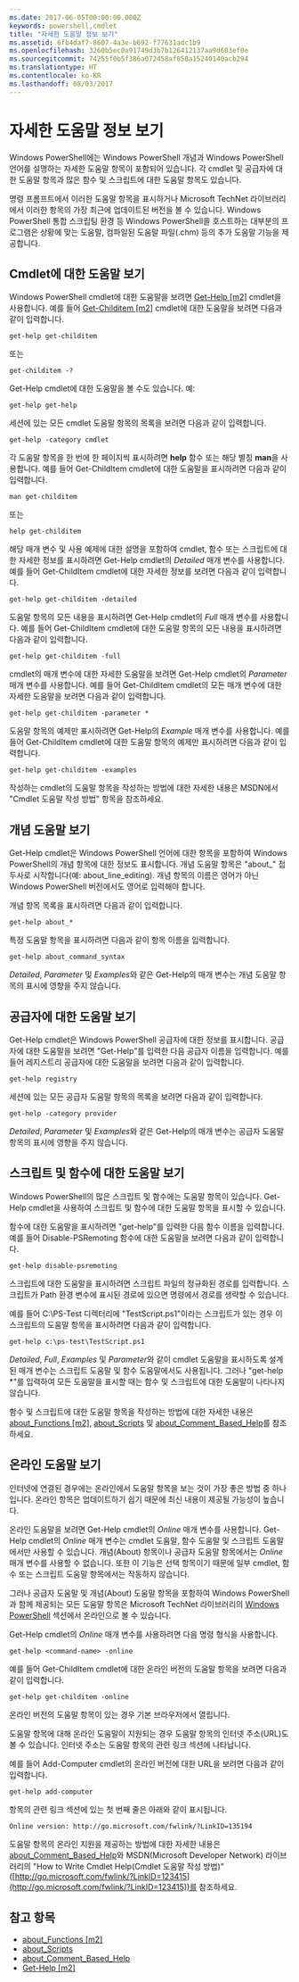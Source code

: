 ```yaml
---
ms.date: 2017-06-05T00:00:00.000Z
keywords: powershell,cmdlet
title: "자세한 도움말 정보 보기"
ms.assetid: 6fb4daf7-8607-4a3e-b692-f77631adc1b9
ms.openlocfilehash: 3260b5ec0a91749d3b7b126412137aa9d603ef0e
ms.sourcegitcommit: 74255f0b5f386a072458af058a15240140acb294
ms.translationtype: HT
ms.contentlocale: ko-KR
ms.lasthandoff: 08/03/2017
---
```

# <a name="getting-detailed-help-information"></a>자세한 도움말 정보 보기
Windows PowerShell에는 Windows PowerShell 개념과 Windows PowerShell 언어를 설명하는 자세한 도움말 항목이 포함되어 있습니다. 각 cmdlet 및 공급자에 대한 도움말 항목과 많은 함수 및 스크립트에 대한 도움말 항목도 있습니다.

명령 프롬프트에서 이러한 도움말 항목을 표시하거나 Microsoft TechNet 라이브러리에서 이러한 항목의 가장 최근에 업데이트된 버전을 볼 수 있습니다. Windows PowerShell 통합 스크립팅 환경 등 Windows PowerShell을 호스트하는 대부분의 프로그램은 상황에 맞는 도움말, 컴파일된 도움말 파일(.chm) 등의 추가 도움말 기능을 제공합니다.

## <a name="getting-help-for-cmdlets"></a>Cmdlet에 대한 도움말 보기
Windows PowerShell cmdlet에 대한 도움말을 보려면 [Get-Help [m2]](https://technet.microsoft.com/en-us/library/2d7fe1b4-0025-4580-a911-d81922dd6cd2) cmdlet을 사용합니다. 예를 들어 [Get-Childitem [m2]](https://technet.microsoft.com/en-us/library/4b270d63-c995-45b8-b5b4-3f8887efbfcc) cmdlet에 대한 도움말을 보려면 다음과 같이 입력합니다.

```
get-help get-childitem
```

또는

```
get-childitem -?
```

Get-Help cmdlet에 대한 도움말을 볼 수도 있습니다. 예:

```
get-help get-help
```

세션에 있는 모든 cmdlet 도움말 항목의 목록을 보려면 다음과 같이 입력합니다.

```
get-help -category cmdlet
```

각 도움말 항목을 한 번에 한 페이지씩 표시하려면 **help** 함수 또는 해당 별칭 **man**을 사용합니다. 예를 들어 Get-ChildItem cmdlet에 대한 도움말을 표시하려면 다음과 같이 입력합니다.

```
man get-childitem
```

또는

```
help get-childitem
```

해당 매개 변수 및 사용 예제에 대한 설명을 포함하여 cmdlet, 함수 또는 스크립트에 대한 자세한 정보를 표시하려면 Get-Help cmdlet의 *Detailed* 매개 변수를 사용합니다. 예를 들어 Get-ChildItem cmdlet에 대한 자세한 정보를 보려면 다음과 같이 입력합니다.

```
get-help get-childitem -detailed
```

도움말 항목의 모든 내용을 표시하려면 Get-Help cmdlet의 *Full* 매개 변수를 사용합니다. 예를 들어 Get-ChildItem cmdlet에 대한 도움말 항목의 모든 내용을 표시하려면 다음과 같이 입력합니다.

```
get-help get-childitem -full
```

cmdlet의 매개 변수에 대한 자세한 도움말을 보려면 Get-Help cmdlet의 *Parameter* 매개 변수를 사용합니다. 예를 들어 Get-ChildItem cmdlet의 모든 매개 변수에 대한 자세한 도움말을 보려면 다음과 같이 입력합니다.

```
get-help get-childitem -parameter *
```

도움말 항목의 예제만 표시하려면 Get-Help의 *Example* 매개 변수를 사용합니다. 예를 들어 Get-ChildItem cmdlet에 대한 도움말 항목의 예제만 표시하려면 다음과 같이 입력합니다.

```
get-help get-childitem -examples
```

작성하는 cmdlet의 도움말 항목을 작성하는 방법에 대한 자세한 내용은 MSDN에서 "Cmdlet 도움말 작성 방법" 항목을 참조하세요.

## <a name="getting-conceptual-help"></a>개념 도움말 보기
Get-Help cmdlet은 Windows PowerShell 언어에 대한 항목을 포함하여 Windows PowerShell의 개념 항목에 대한 정보도 표시합니다. 개념 도움말 항목은 "about_" 접두사로 시작합니다(예: about_line_editing). 개념 항목의 이름은 영어가 아닌 Windows PowerShell 버전에서도 영어로 입력해야 합니다.

개념 항목 목록을 표시하려면 다음과 같이 입력합니다.

```
get-help about_*
```

특정 도움말 항목을 표시하려면 다음과 같이 항목 이름을 입력합니다.

```
get-help about_command_syntax
```

*Detailed*, *Parameter* 및 *Examples*와 같은 Get-Help의 매개 변수는 개념 도움말 항목의 표시에 영향을 주지 않습니다.

## <a name="getting-help-about-providers"></a>공급자에 대한 도움말 보기
Get-Help cmdlet은 Windows PowerShell 공급자에 대한 정보를 표시합니다. 공급자에 대한 도움말을 보려면 "Get-Help"를 입력한 다음 공급자 이름을 입력합니다. 예를 들어 레지스트리 공급자에 대한 도움말을 보려면 다음과 같이 입력합니다.

```
get-help registry
```

세션에 있는 모든 공급자 도움말 항목의 목록을 보려면 다음과 같이 입력합니다.

```
get-help -category provider
```

*Detailed*, *Parameter* 및 *Examples*와 같은 Get-Help의 매개 변수는 공급자 도움말 항목의 표시에 영향을 주지 않습니다.

## <a name="getting-help-about-scripts-and-functions"></a>스크립트 및 함수에 대한 도움말 보기
Windows PowerShell의 많은 스크립트 및 함수에는 도움말 항목이 있습니다. Get-Help cmdlet을 사용하여 스크립트 및 함수에 대한 도움말 항목을 표시할 수 있습니다.

함수에 대한 도움말을 표시하려면 "get-help"를 입력한 다음 함수 이름을 입력합니다. 예를 들어 Disable-PSRemoting 함수에 대한 도움말을 보려면 다음과 같이 입력합니다.

```
get-help disable-psremoting
```

스크립트에 대한 도움말을 표시하려면 스크립트 파일의 정규화된 경로를 입력합니다. 스크립트가 Path 환경 변수에 표시된 경로에 있으면 명령에서 경로를 생략할 수 있습니다.

예를 들어 C:\\PS-Test 디렉터리에 "TestScript.ps1"이라는 스크립트가 있는 경우 이 스크립트의 도움말 항목을 표시하려면 다음과 같이 입력합니다.

```
get-help c:\ps-test\TestScript.ps1
```

*Detailed*, *Full*, *Examples* 및 *Parameter*와 같이 cmdlet 도움말을 표시하도록 설계된 매개 변수는 스크립트 도움말 및 함수 도움말에서도 사용됩니다. 그러나 "get-help \*"를 입력하여 모든 도움말을 표시할 때는 함수 및 스크립트에 대한 도움말이 나타나지 않습니다.

함수 및 스크립트에 대한 도움말 항목을 작성하는 방법에 대한 자세한 내용은 [about_Functions [m2]](https://technet.microsoft.com/en-us/library/61d40692-5300-4de9-a9b5-bae31815e105), [about_Scripts](https://technet.microsoft.com/en-us/library/7dc08334-dcfe-450b-b949-0554855623af) 및 [about_Comment_Based_Help](https://technet.microsoft.com/en-us/library/99a81ccc-21a0-49ec-a1b3-9efe2b4c0bbf)를 참조하세요.

## <a name="getting-help-online"></a>온라인 도움말 보기
인터넷에 연결된 경우에는 온라인에서 도움말 항목을 보는 것이 가장 좋은 방법 중 하나입니다. 온라인 항목은 업데이트하기 쉽기 때문에 최신 내용이 제공될 가능성이 높습니다.

온라인 도움말을 보려면 Get-Help cmdlet의 *Online* 매개 변수를 사용합니다. Get-Help cmdlet의 *Online* 매개 변수는 cmdlet 도움말, 함수 도움말 및 스크립트 도움말에서만 사용할 수 있습니다. 개념(About) 항목이나 공급자 도움말 항목에서는 *Online* 매개 변수를 사용할 수 없습니다. 또한 이 기능은 선택 항목이기 때문에 일부 cmdlet, 함수 또는 스크립트 도움말 항목에서는 작동하지 않습니다.

그러나 공급자 도움말 및 개념(About) 도움말 항목을 포함하여 Windows PowerShell과 함께 제공되는 모든 도움말 항목은 Microsoft TechNet 라이브러리의 [Windows PowerShell](http://go.microsoft.com/fwlink/?LinkID=107116) 섹션에서 온라인으로 볼 수 있습니다.

Get-Help cmdlet의 *Online* 매개 변수를 사용하려면 다음 명령 형식을 사용합니다.

```
get-help <command-name> -online
```

예를 들어 Get-ChildItem cmdlet에 대한 온라인 버전의 도움말 항목을 보려면 다음과 같이 입력합니다.

```
get-help get-childitem -online
```

온라인 버전의 도움말 항목이 있는 경우 기본 브라우저에서 열립니다.

도움말 항목에 대해 온라인 도움말이 지원되는 경우 도움말 항목의 인터넷 주소(URL)도 볼 수 있습니다. 인터넷 주소는 도움말 항목의 관련 링크 섹션에 나타납니다.

예를 들어 Add-Computer cmdlet의 온라인 버전에 대한 URL을 보려면 다음과 같이 입력합니다.

```
get-help add-computer
```

항목의 관련 링크 섹션에 있는 첫 번째 줄은 아래와 같이 표시됩니다.

```
Online version: http://go.microsoft.com/fwlink/?LinkID=135194
```

도움말 항목의 온라인 지원을 제공하는 방법에 대한 자세한 내용은 [about_Comment_Based_Help](https://technet.microsoft.com/en-us/library/99a81ccc-21a0-49ec-a1b3-9efe2b4c0bbf)와 MSDN(Microsoft Developer Network) 라이브러리의 "How to Write Cmdlet Help(Cmdlet 도움말 작성 방법)"([http://go.microsoft.com/fwlink/?LinkID=123415](http://go.microsoft.com/fwlink/?LinkID=123415))를 참조하세요.

## <a name="see-also"></a>참고 항목
- [about_Functions [m2]](https://technet.microsoft.com/en-us/library/61d40692-5300-4de9-a9b5-bae31815e105)
- [about_Scripts](https://technet.microsoft.com/en-us/library/7dc08334-dcfe-450b-b949-0554855623af)
- [about_Comment_Based_Help](https://technet.microsoft.com/en-us/library/99a81ccc-21a0-49ec-a1b3-9efe2b4c0bbf)
- [Get-Help [m2]](https://technet.microsoft.com/en-us/library/2d7fe1b4-0025-4580-a911-d81922dd6cd2)

